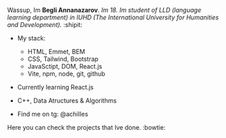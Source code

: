 Wassup, Im **Begli Annanazarov**. _Im 18. Im student of LLD (language learning department) in IUHD (The International University for Humanities and Development)._ :shipit:
- My stack:
  - HTML, Emmet, BEM
  - CSS, Tailwind, Bootstrap
  - JavaSctipt, DOM, React.js
  - Vite, npm, node, git, github
- Currently learning React.js
- C++, Data Atructures & Algorithms

- Find me on tg: @achiIIes
 
Here you can check the projects that Ive done. :bowtie:
